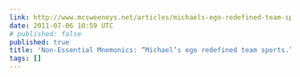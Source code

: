 ```yaml
---
link: http://www.mcsweeneys.net/articles/michaels-ego-redefined-team-sports
date: 2011-07-06 10:59 UTC
# published: false
published: true
title: 'Non-Essential Mnemonics: “Michael’s ego redefined team sports.”  by Kent Woodyard'
tags: []
---
```



